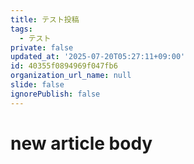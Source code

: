 ```yaml
---
title: テスト投稿
tags:
  - テスト
private: false
updated_at: '2025-07-20T05:27:11+09:00'
id: 40355f0894969f047fb6
organization_url_name: null
slide: false
ignorePublish: false
---
```

# new article body
